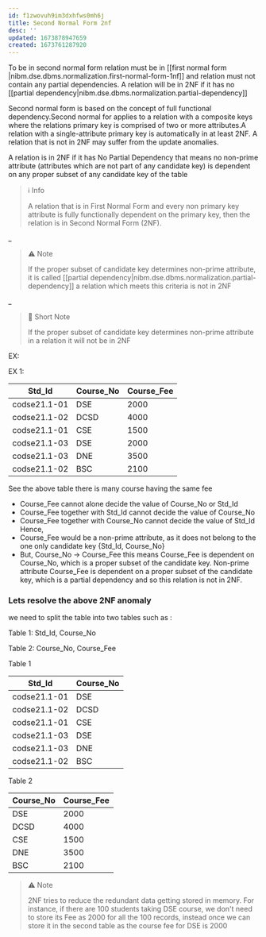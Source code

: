 ```yaml
---
id: f1zwovuh9im3dxhfws0mh6j
title: Second Normal Form 2nf
desc: ''
updated: 1673878947659
created: 1673761287920
---
```


To be in second normal form relation must be in [[first normal form |nibm.dse.dbms.normalization.first-normal-form-1nf]] and relation must not contain any partial dependencies. A relation will be in 2NF if it has no [[partial dependency|nibm.dse.dbms.normalization.partial-dependency]]

Second normal form is based on the concept of full functional dependency.Second normal for applies to a relation with a composite keys where the relations primary key is comprised of two or more attributes.A relation with a single-attribute primary key is automatically in at least 2NF. A relation that is not in 2NF may suffer from the update anomalies.

A relation is in 2NF if it has No Partial Dependency that means no non-prime attribute (attributes which are not part of any candidate key) is dependent on any proper subset of any candidate key of the table

>ℹ️ Info
>
>A relation that is in First Normal Form and every non primary key attribute is fully functionally dependent on the primary key, then the relation is in Second Normal Form (2NF).

_

>⚠️ Note
>
>If the proper subset of candidate key determines non-prime attribute, it is called [[partial dependency|nibm.dse.dbms.normalization.partial-dependency]] a relation which meets this criteria is not in 2NF

_

>💫 Short Note
>
>If the proper subset of candidate key determines non-prime attribute in a relation it will not be in 2NF

EX:

EX 1:

|Std_Id|Course_No|Course_Fee|
|---|---|---|
|codse21.1-01|DSE|2000|
|codse21.1-02|DCSD|4000|
|codse21.1-01|CSE|1500|
|codse21.1-03|DSE|2000|
|codse21.1-03|DNE|3500|
|codse21.1-02|BSC|2100|

See the above table there is many course having the same fee

- Course_Fee cannot alone decide the value of Course_No or Std_Id
- Course_Fee together with Std_Id cannot decide the value of Course_No
- Course_Fee together with Course_No cannot decide the value of Std_Id
Hence,
- Course_Fee would be a non-prime attribute, as it does not belong to the one only candidate key {Std_Id, Course_No}
- But, Course_No -> Course_Fee this means Course_Fee is dependent on Course_No, which is a proper subset of the candidate key. Non-prime attribute Course_Fee is dependent on a proper subset of the candidate key, which is a partial dependency and so this relation is not in 2NF.

### Lets resolve the above 2NF anomaly

we need to split the table into two tables such as :

Table 1: Std_Id, Course_No

Table 2: Course_No, Course_Fee

Table 1

|Std_Id|Course_No|
|---|---|
|codse21.1-01|DSE|
|codse21.1-02|DCSD|
|codse21.1-01|CSE|
|codse21.1-03|DSE|
|codse21.1-03|DNE|
|codse21.1-02|BSC|

Table 2

|Course_No|Course_Fee|
|---|---|
|DSE|2000|
|DCSD|4000|
|CSE|1500|
|DNE|3500|
|BSC|2100|

>⚠️ Note
>
>2NF tries to reduce the redundant data getting stored in memory. For instance, if there are 100 students taking DSE course, we don't need to store its Fee as 2000 for all the 100 records, instead once we can store it in the second table as the course fee for DSE is 2000
